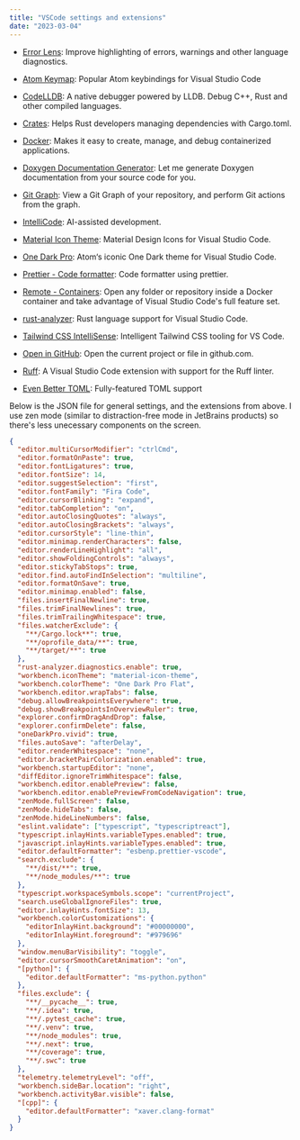 ```yaml
---
title: "VSCode settings and extensions"
date: "2023-03-04"
---
```


- [Error Lens](https://marketplace.visualstudio.com/items?itemName=usernamehw.errorlens): Improve highlighting of errors, warnings and other language diagnostics.

- [Atom Keymap](https://marketplace.visualstudio.com/items?itemName=ms-vscode.atom-keybindings): Popular Atom keybindings for Visual Studio Code

- [CodeLLDB](https://marketplace.visualstudio.com/items?itemName=vadimcn.vscode-lldb): A native debugger powered by LLDB. Debug C++, Rust and other compiled languages.

- [Crates](https://marketplace.visualstudio.com/items?itemName=serayuzgur.crates): Helps Rust developers managing dependencies with Cargo.toml.

- [Docker](https://marketplace.visualstudio.com/items?itemName=ms-azuretools.vscode-docker): Makes it easy to create, manage, and debug containerized applications.

- [Doxygen Documentation Generator](https://marketplace.visualstudio.com/items?itemName=cschlosser.doxdocgen): Let me generate Doxygen documentation from your source code for you.

- [Git Graph](https://marketplace.visualstudio.com/items?itemName=mhutchie.git-graph): View a Git Graph of your repository, and perform Git actions from the graph.

- [IntelliCode](https://marketplace.visualstudio.com/items?itemName=VisualStudioExptTeam.vscodeintellicode): AI-assisted development.

- [Material Icon Theme](https://marketplace.visualstudio.com/items?itemName=PKief.material-icon-theme): Material Design Icons for Visual Studio Code.

- [One Dark Pro](https://marketplace.visualstudio.com/items?itemName=zhuangtongfa.Material-theme): Atom‘s iconic One Dark theme for Visual Studio Code.

- [Prettier - Code formatter](https://marketplace.visualstudio.com/items?itemName=esbenp.prettier-vscode): Code formatter using prettier.

- [Remote - Containers](https://marketplace.visualstudio.com/items?itemName=ms-vscode-remote.remote-containers): Open any folder or repository inside a Docker container and take advantage of Visual Studio Code's full feature set.

- [rust-analyzer](https://marketplace.visualstudio.com/items?itemName=rust-lang.rust-analyzer): Rust language support for Visual Studio Code.

- [Tailwind CSS IntelliSense](https://marketplace.visualstudio.com/items?itemName=bradlc.vscode-tailwindcss): Intelligent Tailwind CSS tooling for VS Code.

- [Open in GitHub](https://marketplace.visualstudio.com/items?itemName=fabiospampinato.vscode-open-in-github): Open the current project or file in github.com.

- [Ruff](https://marketplace.visualstudio.com/items?itemName=charliermarsh.ruff): A Visual Studio Code extension with support for the Ruff linter.

- [Even Better TOML](https://marketplace.visualstudio.com/items?itemName=tamasfe.even-better-toml): Fully-featured TOML support

Below is the JSON file for general settings, and the extensions from above. I use zen mode (similar to distraction-free mode in JetBrains products) so there's less unecessary components on the screen.

```json
{
  "editor.multiCursorModifier": "ctrlCmd",
  "editor.formatOnPaste": true,
  "editor.fontLigatures": true,
  "editor.fontSize": 14,
  "editor.suggestSelection": "first",
  "editor.fontFamily": "Fira Code",
  "editor.cursorBlinking": "expand",
  "editor.tabCompletion": "on",
  "editor.autoClosingQuotes": "always",
  "editor.autoClosingBrackets": "always",
  "editor.cursorStyle": "line-thin",
  "editor.minimap.renderCharacters": false,
  "editor.renderLineHighlight": "all",
  "editor.showFoldingControls": "always",
  "editor.stickyTabStops": true,
  "editor.find.autoFindInSelection": "multiline",
  "editor.formatOnSave": true,
  "editor.minimap.enabled": false,
  "files.insertFinalNewline": true,
  "files.trimFinalNewlines": true,
  "files.trimTrailingWhitespace": true,
  "files.watcherExclude": {
    "**/Cargo.lock**": true,
    "**/oprofile_data/**": true,
    "**/target/**": true
  },
  "rust-analyzer.diagnostics.enable": true,
  "workbench.iconTheme": "material-icon-theme",
  "workbench.colorTheme": "One Dark Pro Flat",
  "workbench.editor.wrapTabs": false,
  "debug.allowBreakpointsEverywhere": true,
  "debug.showBreakpointsInOverviewRuler": true,
  "explorer.confirmDragAndDrop": false,
  "explorer.confirmDelete": false,
  "oneDarkPro.vivid": true,
  "files.autoSave": "afterDelay",
  "editor.renderWhitespace": "none",
  "editor.bracketPairColorization.enabled": true,
  "workbench.startupEditor": "none",
  "diffEditor.ignoreTrimWhitespace": false,
  "workbench.editor.enablePreview": false,
  "workbench.editor.enablePreviewFromCodeNavigation": true,
  "zenMode.fullScreen": false,
  "zenMode.hideTabs": false,
  "zenMode.hideLineNumbers": false,
  "eslint.validate": ["typescript", "typescriptreact"],
  "typescript.inlayHints.variableTypes.enabled": true,
  "javascript.inlayHints.variableTypes.enabled": true,
  "editor.defaultFormatter": "esbenp.prettier-vscode",
  "search.exclude": {
    "**/dist/**": true,
    "**/node_modules/**": true
  },
  "typescript.workspaceSymbols.scope": "currentProject",
  "search.useGlobalIgnoreFiles": true,
  "editor.inlayHints.fontSize": 13,
  "workbench.colorCustomizations": {
    "editorInlayHint.background": "#00000000",
    "editorInlayHint.foreground": "#979696"
  },
  "window.menuBarVisibility": "toggle",
  "editor.cursorSmoothCaretAnimation": "on",
  "[python]": {
    "editor.defaultFormatter": "ms-python.python"
  },
  "files.exclude": {
    "**/__pycache__": true,
    "**/.idea": true,
    "**/.pytest_cache": true,
    "**/.venv": true,
    "**/node_modules": true,
    "**/.next": true,
    "**/coverage": true,
    "**/.swc": true
  },
  "telemetry.telemetryLevel": "off",
  "workbench.sideBar.location": "right",
  "workbench.activityBar.visible": false,
  "[cpp]": {
    "editor.defaultFormatter": "xaver.clang-format"
  }
}
```
